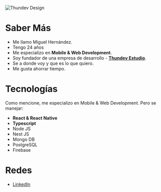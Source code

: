 ![Thundev Design](https://i.ibb.co/Npm4Dwd/Dise-o-sin-t-tulo-9.png)

# Saber Más

 - Me llamo Miguel Hernández.
 - Tengo 24 años
 - Me especializo en **Mobile & Web Development**.
 - Soy fundador de una empresa de desarrollo - **[Thundev Estudio](https://thundev.com)**.
 - Se a donde voy y que es lo que quiero.
 - Me gusta ahorrar tiempo.
 
# Tecnologías

Como mencione, me especializo en Mobile & Web Development. Pero se manejar:

 - **React & React Native** 
 - **Typescript**
 - Node JS
 - Nest JS
 - Mongo DB
 - PostgreSQL
 - Firebase

# Redes

 - [LinkedIn](https://www.linkedin.com/in/miguel-aless/)
